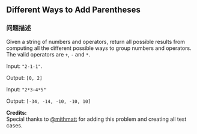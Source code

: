 ## Different Ways to Add Parentheses  
### 问题描述
Given a string of numbers and operators, return all possible results from computing all the different possible ways to group numbers and operators. The valid operators are `+`, `-` and `*`.

Input: `"2-1-1"`.

Output: `[0, 2]`

Input: `"2*3-4*5"`

Output: `[-34, -14, -10, -10, 10]`

**Credits:**<br />Special thanks to [@mithmatt](https://leetcode.com/discuss/user/mithmatt) for adding this problem and creating all test cases.
